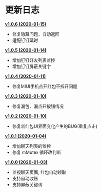 # 更新日志

**[v1.0.6 (2020-01-15)](https://github.com/B0y1n4o4/LuckyMoney/releases/download/v1.0.6/app-release.apk)**
- 修复隐藏问题，自动返回
- 适配钉钉延时

**[v1.0.5 (2020-01-14)](https://github.com/B0y1n4o4/LuckyMoney/releases/download/v1.0.5/app-release.apk)**
- 增加钉钉好友列表监控
- 增加钉钉屏蔽关键字

**[v1.0.4 (2020-01-11)](https://github.com/B0y1n4o4/LuckyMoney/releases/download/v1.0.4/app-release.apk)**
- 修复MIUI手机点开红包不拆开问题

**[v1.0.3 (2020-01-10)](https://github.com/B0y1n4o4/LuckyMoney/releases/download/v1.0.3/app-release.apk)**
- 修复漏包、漏点开按钮情况

**[v1.0.2 (2020-01-10)](https://github.com/B0y1n4o4/LuckyMoney/releases/download/v1.0.2/app-release.apk)**
- 修复新红包UI界面变化产生的BUG(重复点击)

**[v1.0.1 (2020-01-04)](https://github.com/B0y1n4o4/LuckyMoney/releases/download/v1.0.1/app-release.apk)**
- 增加聊天列表的监控
- 修复 mMutex 循环改判断

**[v1.0.0 (2020-01-03)](https://github.com/B0y1n4o4/LuckyMoney/releases/download/v1.0/app-release.apk)**
- 监视聊天页面, 红包自动领取
- 支持自动收账
- 支持屏蔽关键词

